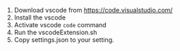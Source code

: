 1. Download vscode from https://code.visualstudio.com/
2. Install the vscode
3. Activate vscode `code` command
4. Run the vscodeExtension.sh
5. Copy settings.json to your setting.
